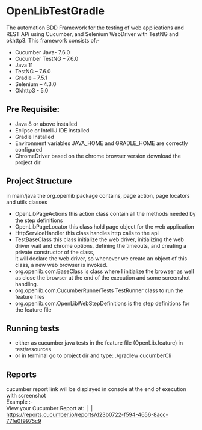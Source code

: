 # OpenLibTestGradle

The automation BDD Framework for the testing of web applications and REST APi using Cucumber, and Selenium WebDriver
with TestNG and okhttp3.
This framework consists of:-

- Cucumber Java- 7.6.0
- Cucumber TestNG – 7.6.0
- Java 11
- TestNG – 7.6.0
- Gradle – 7.5.1
- Selenium – 4.3.0
- Okhttp3 - 5.0

## Pre Requisite:

- Java 8 or above installed
- Eclipse or IntelliJ IDE installed
- Gradle Installed
- Environment variables JAVA_HOME and GRADLE_HOME are correctly configured
- ChromeDriver based on the chrome browser version download the project dir

## Project Structure

in main/java the org.openlib package contains, page action, page locators and utils classes

- OpenLibPageActions this action class contain all the methods needed by the step definitions
- OpenLibPageLocator this class hold page object for the web application
- HttpServiceHandler this class handles http calls to the api
- TestBaseClass this class initialize the web driver, initializing the web driver wait and chrome options, defining the
  timeouts, and creating a private constructor of the class, </br>
  it will declare the web driver, so whenever we create an object of this class, a new web browser is invoked.
  </br>
- org.openlib.com.BaseClass is class where I initialize the browser as well as close the browser at the end of the
  execution and some screenshot handling.
- org.openlib.com.CucumberRunnerTests TestRunner class to run the feature files
- org.openlib.com.OpenLibWebStepDefinitions is the step definitions for the feature file

## Running tests

- either as cucumber java tests in the feature file (OpenLib.feature) in test/resources
- or in terminal go to project dir and type: ./gradlew cucumberCli

## Reports

cucumber report link will be displayed in console at the end of execution with screenshot</br>
Example :- </br>
View your Cucumber Report at:                                            │
│ https://reports.cucumber.io/reports/d23b0722-f594-4656-8acc-77fe0f9975c9 
